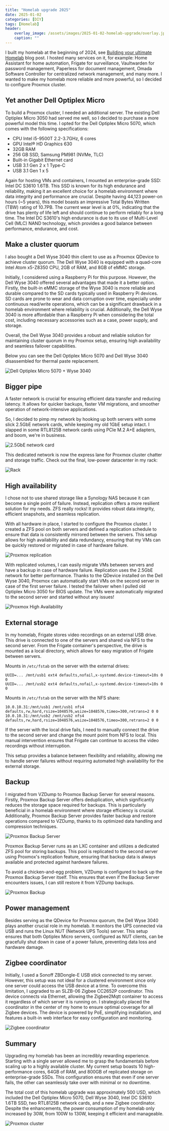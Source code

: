 ```yaml
---
title: "Homelab upgrade 2025"
date: 2025-01-02
categories: [DIY]
tags: [Homelab]
header:
    overlay_image: /assets/images/2025-01-02-homelab-upgrade/overlay.jpg
    caption: ""
---
```


I built my homelab at the beginning of 2024, see [Building your ultimate Homelab](https://mkuthan.github.io/blog/2024/06/30/homlab-hardware/) blog post.
I hosted many services on it, for example: Home Assistant for home automation, Frigate for surveillance, Vaultwarden for password management, Paperless for document management, Omada Software Controller for centralized network management, and many more.
I wanted to make my homelab more reliable and more powerful, so I decided to configure Proxmox cluster.

## Yet another Dell Optiplex Micro

To build a Proxmox cluster, I needed an additional server.
The existing Dell Optiplex Micro 3050 had served me well, so I decided to purchase a more powerful model this time.
I opted for the Dell Optiplex Micro 5070, which comes with the following specifications:

* CPU Intel i5-9500T 2.2-3.7GHz, 6 cores
* GPU Intel® HD Graphics 630
* 32GB RAM
* 256 GB SSD, Samsung PM981 (NVMe, TLC)
* Built-in Gigabit Ethernet card
* USB 3.1 Gen 2 x 1 Type-C
* USB 3.1 Gen 1 x 5

Again for hosting VMs and containers, I mounted an enterprise-grade SSD: Intel DC S3610 1.6TB. This SSD is known for its high endurance and reliability, making it an excellent choice for a homelab environment where data integrity and performance are crucial. Despite having 44,123 power-on hours (~5 years), this model boasts an impressive Total Bytes Written (TBW) rating of 10.7PB. The current wear level is at 0%, indicating that the drive has plenty of life left and should continue to perform reliably for a long time. The Intel DC S3610's high endurance is due to its use of Multi-Level Cell (MLC) NAND technology, which provides a good balance between performance, endurance, and cost.

## Make a cluster quorum

I also bought a Dell Wyse 3040 thin client to use as a Proxmox QDevice to achieve cluster quorum. The Dell Wyse 3040 is equipped with a quad-core Intel Atom x5-Z8350 CPU, 2GB of RAM, and 8GB of eMMC storage.

Initially, I considered using a Raspberry Pi for this purpose. However, the Dell Wyse 3040 offered several advantages that made it a better option. Firstly, the built-in eMMC storage of the Wyse 3040 is more reliable and durable compared to the SD cards typically used in Raspberry Pi devices. SD cards are prone to wear and data corruption over time, especially under continuous read/write operations, which can be a significant drawback in a homelab environment where reliability is crucial.
Additionally, the Dell Wyse 3040 is more affordable than a Raspberry Pi when considering the total cost, including necessary accessories such as a case, power supply, and storage.

Overall, the Dell Wyse 3040 provides a robust and reliable solution for maintaining cluster quorum in my Proxmox setup, ensuring high availability and seamless failover capabilities.

Below you can see the Dell Optiplex Micro 5070 and Dell Wyse 3040 disassembled for thermal paste replacement.

![Dell Optiplex Micro 5070 + Wyse 3040](/assets/images/2025-01-02-homelab-upgrade/dell_optiplex_wyse.jpg)

## Bigger pipe

A faster network is crucial for ensuring efficient data transfer and reducing latency.
It allows for quicker backups, faster VM migrations, and smoother operation of network-intensive applications.

So, I decided to pimp my network by hooking up both servers with some slick 2.5GbE network cards, while keeping my old 1GbE setup intact. I slapped in some RTL8125B network cards using PCIe M.2 A+E adapters, and boom, we're in business.

![2.5GbE network card](/assets/images/2025-01-02-homelab-upgrade/network_card.jpg)

This dedicated network is now the express lane for Proxmox cluster chatter and storage traffic. Check out the final, low-power datacenter in my rack:

![Rack](/assets/images/2025-01-02-homelab-upgrade/rack.jpg)

## High availability

I chose not to use shared storage like a Synology NAS because it can become a single point of failure. Instead, replication offers a more resilient solution for my needs. ZFS really rocks! It provides robust data integrity, efficient snapshots, and seamless replication.

With all hardware in place, I started to configure the Proxmox cluster. I created a ZFS pool on both servers and defined a replication schedule to ensure that data is consistently mirrored between the servers. This setup allows for high availability and data redundancy, ensuring that my VMs can be quickly restored or migrated in case of hardware failure.

![Proxmox replication](/assets/images/2025-01-02-homelab-upgrade/proxmox_replication.png)

With replicated volumes, I can easily migrate VMs between servers and have a backup in case of hardware failure. Replication uses the 2.5GbE network for better performance.
Thanks to the QDevice installed on the Dell Wyse 3040, Proxmox can automatically start VMs on the second server in case of the first server failure.
I tested the failover when I pulled old Optiplex Micro 3050 for BIOS update.
The VMs were automatically migrated to the second server and started without any issues!

![Proxmox High Availability](/assets/images/2025-01-02-homelab-upgrade/proxmox_ha.png)

## External storage

In my homelab, Frigate stores video recordings on an external USB drive. This drive is connected to one of the servers and shared via NFS to the second server. From the Frigate container's perspective, the drive is mounted as a local directory, which allows for easy migration of Frigate between servers.

Mounts in `/etc/fstab` on the server with the external drives:

```
UUID=... /mnt/usb1 ext4 defaults,nofail,x-systemd.device-timeout=10s 0 0
UUID=... /mnt/usb2 ext4 defaults,nofail,x-systemd.device-timeout=10s 0 0
```

Mounts in `/etc/fstab` on the server with the NFS share:

```
10.0.10.31:/mnt/usb1 /mnt/usb1 nfs4 defaults,rw,hard,rsize=1048576,wsize=1048576,timeo=300,retrans=2 0 0
10.0.10.31:/mnt/usb2 /mnt/usb2 nfs4 defaults,rw,hard,rsize=1048576,wsize=1048576,timeo=300,retrans=2 0 0
```

If the server with the local drive fails, I need to manually connect the drive to the second server and change the mount point from NFS to local. This manual intervention ensures that Frigate can continue to access the video recordings without interruption.

This setup provides a balance between flexibility and reliability, allowing me to handle server failures without requiring automated high availability for the external storage.

## Backup

I migrated from VZDump to Proxmox Backup Server for several reasons. Firstly, Proxmox Backup Server offers deduplication, which significantly reduces the storage space required for backups. This is particularly beneficial in a homelab environment where storage efficiency is crucial. Additionally, Proxmox Backup Server provides faster backup and restore operations compared to VZDump, thanks to its optimized data handling and compression techniques.

![Proxmox Backup Server](/assets/images/2025-01-02-homelab-upgrade/proxmox_backup_server.png)

Proxmox Backup Server runs as an LXC container and utilizes a dedicated ZFS pool for storing backups. This pool is replicated to the second server using Proxmox's replication feature, ensuring that backup data is always available and protected against hardware failures.

To avoid a chicken-and-egg problem, VZDump is configured to back up the Proxmox Backup Server itself. This ensures that even if the Backup Server encounters issues, I can still restore it from VZDump backups.

![Proxmox Backup](/assets/images/2025-01-02-homelab-upgrade/proxmox_backup.png)

## Power management

Besides serving as the QDevice for Proxmox quorum, the Dell Wyse 3040 plays another crucial role in my homelab. It monitors the UPS connected via USB and runs the Linux NUT (Network UPS Tools) server. This setup ensures that both Optiplex Micro servers, configured as NUT clients, can be gracefully shut down in case of a power failure, preventing data loss and hardware damage.

## Zigbee coordinator

Initially, I used a Sonoff ZBDongle-E USB stick connected to my server. However, this setup was not ideal for a clustered environment since only one server could access the USB device at a time. To overcome this limitation, I upgraded to an SLZB-06 Zigbee CC2652P coordinator. This device connects via Ethernet, allowing the Zigbee2Mqtt container to access it regardless of which server it is running on. I strategically placed the coordinator in the center of my home to ensure optimal coverage for all Zigbee devices. The device is powered by PoE, simplifying installation, and features a built-in web interface for easy configuration and monitoring.

![Zigbee coordinator](/assets/images/2025-01-02-homelab-upgrade/slzb-06.png)

## Summary

Upgrading my homelab has been an incredibly rewarding experience. Starting with a single server allowed me to grasp the fundamentals before scaling up to a highly available cluster. My current setup boasts 10 high-performance cores, 64GB of RAM, and 800GB of replicated storage on enterprise-grade SSDs. This configuration ensures that even if one server fails, the other can seamlessly take over with minimal or no downtime.

The total cost of this homelab upgrade was approximately 500 USD, which included the Dell Optiplex Micro 5070, Dell Wyse 3040, Intel DC S3610 1.6TB SSD, two RTL8125B network cards, and a new Zigbee coordinator. Despite the enhancements, the power consumption of my homelab only increased by 30W, from 100W to 130W, keeping it efficient and manageable.

![Proxmox cluster](/assets/images/2025-01-02-homelab-upgrade/cluster_summary.png)
